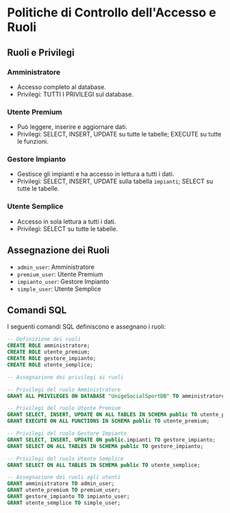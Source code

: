 # Politiche di Controllo dell'Accesso e Ruoli

## Ruoli e Privilegi

### Amministratore
- Accesso completo al database.
- Privilegi: TUTTI I PRIVILEGI sul database.

### Utente Premium
- Può leggere, inserire e aggiornare dati.
- Privilegi: SELECT, INSERT, UPDATE su tutte le tabelle; EXECUTE su tutte le funzioni.

### Gestore Impianto
- Gestisce gli impianti e ha accesso in lettura a tutti i dati.
- Privilegi: SELECT, INSERT, UPDATE sulla tabella `impianti`; SELECT su tutte le tabelle.

### Utente Semplice
- Accesso in sola lettura a tutti i dati.
- Privilegi: SELECT su tutte le tabelle.

## Assegnazione dei Ruoli

- `admin_user`: Amministratore
- `premium_user`: Utente Premium
- `impianto_user`: Gestore Impianto
- `simple_user`: Utente Semplice

## Comandi SQL

I seguenti comandi SQL definiscono e assegnano i ruoli:

```sql
-- Definizione dei ruoli
CREATE ROLE amministratore;
CREATE ROLE utente_premium;
CREATE ROLE gestore_impianto;
CREATE ROLE utente_semplice;

-- Assegnazione dei privilegi ai ruoli

-- Privilegi del ruolo Amministratore
GRANT ALL PRIVILEGES ON DATABASE "UnigeSocialSportDB" TO amministratore;

-- Privilegi del ruolo Utente Premium
GRANT SELECT, INSERT, UPDATE ON ALL TABLES IN SCHEMA public TO utente_premium;
GRANT EXECUTE ON ALL FUNCTIONS IN SCHEMA public TO utente_premium;

-- Privilegi del ruolo Gestore Impianto
GRANT SELECT, INSERT, UPDATE ON public.impianti TO gestore_impianto;
GRANT SELECT ON ALL TABLES IN SCHEMA public TO gestore_impianto;

-- Privilegi del ruolo Utente Semplice
GRANT SELECT ON ALL TABLES IN SCHEMA public TO utente_semplice;

-- Assegnazione dei ruoli agli utenti
GRANT amministratore TO admin_user;
GRANT utente_premium TO premium_user;
GRANT gestore_impianto TO impianto_user;
GRANT utente_semplice TO simple_user;
